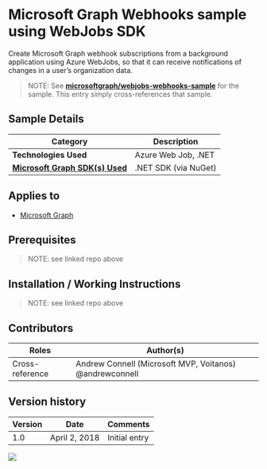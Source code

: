 # Microsoft Graph Webhooks sample using WebJobs SDK

Create Microsoft Graph webhook subscriptions from a background application using Azure WebJobs, so that it can receive notifications of changes in a user’s organization data.

> NOTE: See **[microsoftgraph/webjobs-webhooks-sample](https://github.com/microsoftgraph/webjobs-webhooks-sample)** for the sample. This entry simply cross-references that sample.

## Sample Details

|               Category               |     Description      |
| ------------------------------------ | -------------------- |
| **Technologies Used**                | Azure Web Job, .NET  |
| **[Microsoft Graph SDK(s) Used][1]** | .NET SDK (via NuGet) |

## Applies to

* [Microsoft Graph](https://developer.microsoft.com/en-us/graph)

## Prerequisites

> NOTE: see linked repo above

## Installation / Working Instructions

> NOTE: see linked repo above

## Contributors

|      Roles      |                        Author(s)                        |
| --------------- | ------------------------------------------------------- |
| Cross-reference | Andrew Connell (Microsoft MVP, Voitanos) @andrewconnell |

## Version history

| Version |     Date      |   Comments    |
| ------- | ------------- | ------------- |
| 1.0     | April 2, 2018 | Initial entry |

[1]: https://developer.microsoft.com/en-us/graph/code-samples-and-sdks

<img src="https://telemetry.sharepointpnp.com/msgraph-community-samples/samples/uwp-csharp-snippets-rest" />